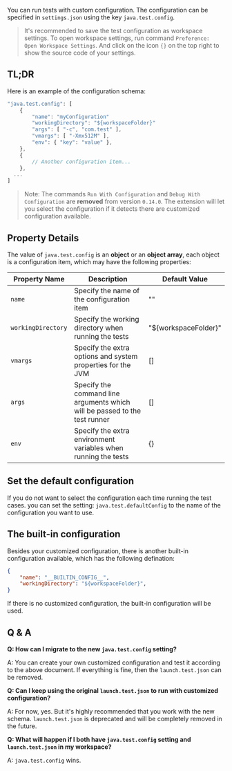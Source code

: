 You can run tests with custom configuration. The configuration can be specified in `settings.json` using the key `java.test.config`.

> It's recommended to save the test configuration as workspace settings. To open workspace settings, run command `Preference: Open Workspace Settings`. And click on the icon `{}` on the top right to show the source code of your settings.

## TL;DR
Here is an example of the configuration schema:
```js
"java.test.config": [
    {
        "name": "myConfiguration"
        "workingDirectory": "${workspaceFolder}"
        "args": [ "-c", "com.test" ],
        "vmargs": [ "-Xmx512M" ],
        "env": { "key": "value" },
    },
    {
        // Another configuration item...
    },
  ...
]
```

> Note: The commands `Run With Configuration` and `Debug With Configuration` are **removed** from version `0.14.0`. The extension will let you select the configuration if it detects there are customized configuration available.

## Property Details

The value of `java.test.config` is an **object** or an **object array**, each object is a configuration item, which may have the following properties:

| Property Name | Description | Default Value |
|---|---|---|
| `name` | Specify the name of the configuration item | "" |
| `workingDirectory` | Specify the working directory when running the tests | "${workspaceFolder}" |
| `vmargs` | Specify the extra options and system properties for the JVM | [] |
| `args` | Specify the command line arguments which will be passed to the test runner | [] |
| `env` | Specify the extra environment variables when running the tests | {} |

## Set the default configuration

If you do not want to select the configuration each time running the test cases. you can set the setting: `java.test.defaultConfig` to the name of the configuration you want to use.

## The built-in configuration

Besides your customized configuration, there is another built-in configuration available, which has the following defination:
```json
{
    "name": "__BUILTIN_CONFIG__",
    "workingDirectory": "${workspaceFolder}",
}
```
If there is no customized configuration, the built-in configuration will be used.

## Q & A
**Q: How can I migrate to the new `java.test.config` setting?**

A: You can create your own customized configuration and test it according to the above document. If everything is fine, then the `launch.test.json` can be removed.

**Q: Can I keep using the original `launch.test.json` to run with customized configuration?**

A: For now, yes. But it's highly recommended that you work with the new schema. `launch.test.json` is deprecated and will be completely removed in the future.

**Q: What will happen if I both have `java.test.config` setting and `launch.test.json` in my workspace?**

A: `java.test.config` wins.